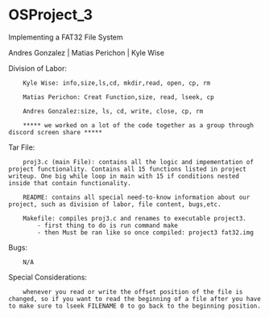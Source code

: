 # OSProject_3
 Implementing a FAT32 File System
 
 Andres Gonzalez | Matias Perichon | Kyle Wise 

Division of Labor: 

        Kyle Wise: info,size,ls,cd, mkdir,read, open, cp, rm 

        Matias Perichon: Creat Function,size, read, lseek, cp

        Andres Gonzalez:size, ls, cd, write, close, cp, rm
        
        ***** we worked on a lot of the code together as a group through discord screen share *****
        
Tar File:

        proj3.c (main File): contains all the logic and impementation of project functionality. Contains all 15 functions listed in project writeup. One big while loop in main with 15 if conditions nested inside that contain functionality.
        
        README: contains all special need-to-know information about our project, such as division of labor, file content, bugs,etc.
        
        Makefile: compiles proj3.c and renames to executable project3.
            - first thing to do is run command make
            - then Must be ran like so once compiled: project3 fat32.img

Bugs: 

        N/A
    
Special Considerations: 

        whenever you read or write the offset position of the file is changed, so if you want to read the beginning of a file after you have to make sure to lseek FILENAME 0 to go back to the beginning position.
